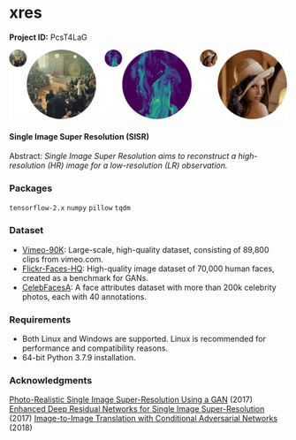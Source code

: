 # xres

**Project ID:** PcsT4LaG

![alt text](https://github.com/epochlab/xres/blob/main/sample.png)

#### Single Image Super Resolution (SISR)
Abstract: *Single Image Super Resolution aims to reconstruct a high-resolution (HR) image for a low-resolution (LR) observation.*

### Packages

`tensorflow-2.x` `numpy` `pillow` `tqdm`

### Dataset
- [Vimeo-90K](http://toflow.csail.mit.edu/index.html#septuplet): Large-scale, high-quality dataset, consisting of 89,800 clips from vimeo.com.<br />
- [Flickr-Faces-HQ](https://github.com/NVlabs/ffhq-dataset): High-quality image dataset of 70,000 human faces, created as a benchmark for GANs.<br />
- [CelebFacesA](https://mmlab.ie.cuhk.edu.hk/projects/CelebA.html): A face attributes dataset with more than 200k celebrity photos, each with 40 annotations.

### Requirements
- Both Linux and Windows are supported. Linux is recommended for performance and compatibility reasons.
- 64-bit Python 3.7.9 installation.

### Acknowledgments
[Photo-Realistic Single Image Super-Resolution Using a GAN](https://arxiv.org/pdf/1609.04802.pdf) (2017)<br />
[Enhanced Deep Residual Networks for Single Image Super-Resolution](https://arxiv.org/pdf/1707.02921.pdf) (2017)
[Image-to-Image Translation with Conditional Adversarial Networks](https://arxiv.org/pdf/1611.07004v3.pdf) (2018)<br />
